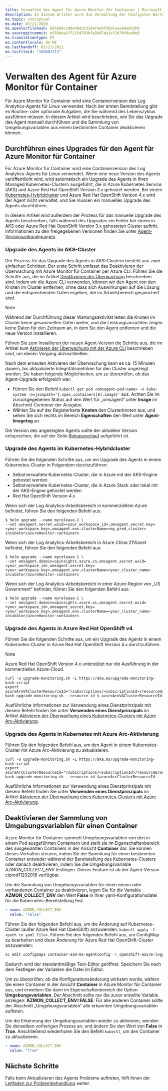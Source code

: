 ```yaml
---
title: Verwalten des Agent für Azure Monitor für Container | Microsoft-Dokumentation
description: In diesem Artikel wird die Verwaltung der häufigsten Wartungsaufgaben mit dem containerbasierten Log Analytics-Agent beschrieben, der von Azure Monitor für Container verwendet wird.
ms.topic: conceptual
ms.date: 07/21/2020
ms.openlocfilehash: b656b0cc89e40dd732def4ebf56dceae69a033b0
ms.sourcegitcommit: e559daa1f7115d703bfa1b87da1cf267bf6ae9e8
ms.translationtype: HT
ms.contentlocale: de-DE
ms.lasthandoff: 02/17/2021
ms.locfileid: "100602213"
---
```

# <a name="how-to-manage-the-azure-monitor-for-containers-agent"></a>Verwalten des Agent für Azure Monitor für Container

Für Azure Monitor für Container wird eine Containerversion des Log Analytics-Agents für Linux verwendet. Nach der ersten Bereitstellung gibt es Routine- oder optionale Aufgaben, die Sie während des Lebenszyklus ausführen müssen. In diesem Artikel wird beschrieben, wie Sie das Upgrade des Agent manuell durchführen und die Sammlung von Umgebungsvariablen aus einem bestimmten Container deaktivieren können. 

## <a name="how-to-upgrade-the-azure-monitor-for-containers-agent"></a>Durchführen eines Upgrades für den Agent für Azure Monitor für Container

Für Azure Monitor für Container wird eine Containerversion des Log Analytics-Agents für Linux verwendet. Wenn eine neue Version des Agents veröffentlicht wird, wird automatisch ein Upgrade des Agents in Ihren Managed Kubernetes-Clustern ausgeführt, die in Azure Kubernetes Service (AKS) und Azure Red Hat OpenShift Version 3.x gehostet werden. Bei einem [Kubernetes-Hybridcluster](container-insights-hybrid-setup.md) und Azure Red Hat OpenShift Version 4.x wird der Agent nicht verwaltet, und Sie müssen ein manuelles Upgrade des Agents durchführen.

In diesem Artikel wird außerdem der Prozess für das manuelle Upgrade des Agents beschrieben, falls während des Upgrades ein Fehler bei einem in AKS oder Azure Red Hat OpenShift Version 3.x gehosteten Cluster auftritt. Informationen zu den freigegebenen Versionen finden Sie unter [Agent-Versionsankündigungen](https://github.com/microsoft/docker-provider/tree/ci_feature_prod).

### <a name="upgrade-agent-on-aks-cluster"></a>Upgrade des Agents im AKS-Cluster

Der Prozess für das Upgrade des Agents in AKS-Clustern besteht aus zwei einfachen Schritten. Der erste Schritt umfasst das Deaktivieren der Überwachung mit Azure Monitor für Container per Azure CLI. Führen Sie die Schritte aus, die im Artikel [Deaktivieren der Überwachung](container-insights-optout.md?#azure-cli) beschrieben sind. Indem wir die Azure CLI verwenden, können wir den Agent von den Knoten im Cluster entfernen, ohne dass sich Auswirkungen auf die Lösung und die entsprechenden Daten ergeben, die im Arbeitsbereich gespeichert sind. 

>[!NOTE]
>Während der Durchführung dieser Wartungsaktivität leiten die Knoten im Cluster keine gesammelten Daten weiter, und die Leistungsansichten zeigen keine Daten für den Zeitraum an, in dem Sie den Agent entfernen und die neue Version installieren. 
>

Führen Sie zum Installieren der neuen Agent-Version die Schritte aus, die im Artikel zum [Aktivieren der Überwachung mit der Azure CLI](container-insights-enable-new-cluster.md#enable-using-azure-cli) beschrieben sind, um diesen Vorgang abzuschließen.  

Nach dem erneuten Aktivieren der Überwachung kann es ca. 15 Minuten dauern, bis aktualisierte Integritätsmetriken für den Cluster angezeigt werden. Sie haben folgende Möglichkeiten, um zu überprüfen, ob das Agent-Upgrade erfolgreich war:

* Führen Sie den Befehl `kubectl get pod <omsagent-pod-name> -n kube-system -o=jsonpath='{.spec.containers[0].image}'` aus. Achten Sie im zurückgegebenen Status auf den Wert für „omsagent“ unter **Image** im Abschnitt *Container* der Ausgabe.
* Wählen Sie auf der Registerkarte **Knoten** den Clusterknoten aus, und sehen Sie sich rechts im Bereich **Eigenschaften** den Wert unter **Agent-Imagetag** an.

Die Version des angezeigten Agents sollte der aktuellen Version entsprechen, die auf der Seite [Releaseverlauf](https://github.com/microsoft/docker-provider/tree/ci_feature_prod) aufgeführt ist.

### <a name="upgrade-agent-on-hybrid-kubernetes-cluster"></a>Upgrade des Agents im Kubernetes-Hybridcluster

Führen Sie die folgenden Schritte aus, um ein Upgrade des Agents in einem Kubernetes-Cluster in Folgendem durchzuführen:

* Selbstverwaltete Kubernetes-Cluster, die in Azure mit der AKS-Engine gehostet werden
* Selbstverwaltete Kubernetes-Cluster, die in Azure Stack oder lokal mit der AKS-Engine gehostet werden
* Red Hat OpenShift Version 4.x

Wenn sich der Log Analytics-Arbeitsbereich in kommerziellem Azure befindet, führen Sie den folgenden Befehl aus:

```console
$ helm upgrade --name myrelease-1 \
--set omsagent.secret.wsid=<your_workspace_id>,omsagent.secret.key=<your_workspace_key>,omsagent.env.clusterName=<my_prod_cluster> incubator/azuremonitor-containers
```

Wenn sich der Log Analytics-Arbeitsbereich in Azure China 21Vianet befindet, führen Sie den folgenden Befehl aus:

```console
$ helm upgrade --name myrelease-1 \
--set omsagent.domain=opinsights.azure.cn,omsagent.secret.wsid=<your_workspace_id>,omsagent.secret.key=<your_workspace_key>,omsagent.env.clusterName=<your_cluster_name> incubator/azuremonitor-containers
```

Wenn sich der Log Analytics-Arbeitsbereich in einer Azure-Region von „US Government“ befindet, führen Sie den folgenden Befehl aus:

```console
$ helm upgrade --name myrelease-1 \
--set omsagent.domain=opinsights.azure.us,omsagent.secret.wsid=<your_workspace_id>,omsagent.secret.key=<your_workspace_key>,omsagent.env.clusterName=<your_cluster_name> incubator/azuremonitor-containers
```

### <a name="upgrade-agent-on-azure-red-hat-openshift-v4"></a>Upgrade des Agents in Azure Red Hat OpenShift v4

Führen Sie die folgenden Schritte aus, um ein Upgrade des Agents in einem Kubernetes-Cluster in Azure Red Hat OpenShift Version 4.x durchzuführen. 

>[!NOTE]
>Azure Red Hat OpenShift Version 4.x unterstützt nur die Ausführung in der kommerziellen Azure-Cloud.
>

```console
curl -o upgrade-monitoring.sh -L https://aka.ms/upgrade-monitoring-bash-script
export azureAroV4ClusterResourceId="/subscriptions/<subscriptionId>/resourceGroups/<resourceGroupName>/providers/Microsoft.RedHatOpenShift/OpenShiftClusters/<clusterName>"
bash upgrade-monitoring.sh --resource-id $ azureAroV4ClusterResourceId
```

Ausführliche Informationen zur Verwendung eines Dienstprinzipals mit diesem Befehl finden Sie unter **Verwenden eines Dienstprinzipals** im Artikel [Aktivieren der Überwachung eines Kubernetes-Clusters mit Azure Arc-Aktivierung](container-insights-enable-arc-enabled-clusters.md#enable-using-bash-script).

### <a name="upgrade-agent-on-azure-arc-enabled-kubernetes"></a>Upgrade des Agents in Kubernetes mit Azure Arc-Aktivierung

Führen Sie den folgenden Befehl aus, um den Agent in einem Kubernetes-Cluster mit Azure Arc-Aktivierung zu aktualisieren.

```console
curl -o upgrade-monitoring.sh -L https://aka.ms/upgrade-monitoring-bash-script
export azureArcClusterResourceId="/subscriptions/<subscriptionId>/resourceGroups/<resourceGroupName>/providers/Microsoft.Kubernetes/connectedClusters/<clusterName>"
bash upgrade-monitoring.sh --resource-id $azureArcClusterResourceId
```

Ausführliche Informationen zur Verwendung eines Dienstprinzipals mit diesem Befehl finden Sie unter **Verwenden eines Dienstprinzipals** im Artikel [Aktivieren der Überwachung eines Kubernetes-Clusters mit Azure Arc-Aktivierung](container-insights-enable-arc-enabled-clusters.md#enable-using-bash-script).


## <a name="how-to-disable-environment-variable-collection-on-a-container"></a>Deaktivieren der Sammlung von Umgebungsvariablen für einen Container

Azure Monitor für Container sammelt Umgebungsvariablen von den in einem Pod ausgeführten Containern und stellt sie im Eigenschaftenbereich des ausgewählten Containers in der Ansicht **Container** dar. Sie können dieses Verhalten steuern, indem Sie die Sammlung für einen bestimmten Container entweder während der Bereitstellung des Kubernetes-Clusters oder danach deaktivieren, indem Sie die Umgebungsvariable *AZMON_COLLECT_ENV* festlegen. Dieses Feature ist ab der Agent-Version ciprod11292018 verfügbar.  

Um die Sammlung von Umgebungsvariablen für einen neuen oder vorhandenen Container zu deaktivieren, legen Sie für die Variable **AZMON_COLLECT_ENV** den Wert **False** in Ihrer yaml-Konfigurationsdatei für die Kubernetes-Bereitstellung fest. 

```yaml
- name: AZMON_COLLECT_ENV  
  value: "False"  
```

Führen Sie den folgenden Befehl aus, um die Änderung auf Kubernetes-Cluster (außer Azure Red Hat OpenShift) anzuwenden: `kubectl apply -f  <path to yaml file>`. Führen Sie den folgenden Befehl aus, um ConfigMap zu bearbeiten und diese Änderung für Azure Red Hat OpenShift-Cluster anzuwenden:

```bash
oc edit configmaps container-azm-ms-agentconfig -n openshift-azure-logging
```

Dadurch wird der standardmäßige Text-Editor geöffnet. Speichern Sie nach dem Festlegen der Variablen die Datei im Editor.

Um zu überprüfen, ob die Konfigurationsänderung wirksam wurde, wählen Sie einen Container in der Ansicht **Container** in Azure Monitor für Container aus, und erweitern Sie dann im Eigenschaftenbereich die Option **Umgebungsvariablen**.  Der Abschnitt sollte nur die zuvor erstellte Variable anzeigen: **AZMON_COLLECT_ENV=FALSE**. Für alle anderen Container sollte der Abschnitt „Umgebungsvariablen“ alle erkannten Umgebungsvariablen auflisten.

Um die Erkennung der Umgebungsvariablen wieder zu aktivieren, wenden Sie denselben vorherigen Prozess an, und ändern Sie den Wert von **False** in **True**. Anschließend wiederholen Sie den Befehl `kubectl`, um den Container zu aktualisieren.  

```yaml
- name: AZMON_COLLECT_ENV  
  value: "True"  
```  

## <a name="next-steps"></a>Nächste Schritte

Falls beim Aktualisieren des Agents Probleme auftreten, hilft Ihnen der [Leitfaden zur Problembehandlung](container-insights-troubleshoot.md) weiter.
